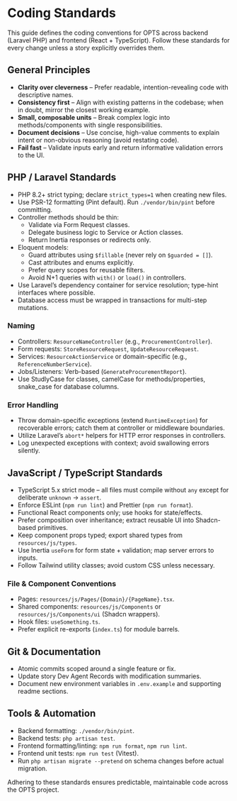 # Coding Standards

This guide defines the coding conventions for OPTS across backend (Laravel PHP) and frontend (React + TypeScript). Follow these standards for every change unless a story explicitly overrides them.

## General Principles

- **Clarity over cleverness** – Prefer readable, intention-revealing code with descriptive names.
- **Consistency first** – Align with existing patterns in the codebase; when in doubt, mirror the closest working example.
- **Small, composable units** – Break complex logic into methods/components with single responsibilities.
- **Document decisions** – Use concise, high-value comments to explain intent or non-obvious reasoning (avoid restating code).
- **Fail fast** – Validate inputs early and return informative validation errors to the UI.

## PHP / Laravel Standards

- PHP 8.2+ strict typing; declare `strict_types=1` when creating new files.
- Use PSR-12 formatting (Pint default). Run `./vendor/bin/pint` before committing.
- Controller methods should be thin:
  - Validate via Form Request classes.
  - Delegate business logic to Service or Action classes.
  - Return Inertia responses or redirects only.
- Eloquent models:
  - Guard attributes using `$fillable` (never rely on `$guarded = []`).
  - Cast attributes and enums explicitly.
  - Prefer query scopes for reusable filters.
  - Avoid N+1 queries with `with()` or `load()` in controllers.
- Use Laravel’s dependency container for service resolution; type-hint interfaces where possible.
- Database access must be wrapped in transactions for multi-step mutations.

### Naming

- Controllers: `ResourceNameController` (e.g., `ProcurementController`).
- Form requests: `StoreResourceRequest`, `UpdateResourceRequest`.
- Services: `ResourceActionService` or domain-specific (e.g., `ReferenceNumberService`).
- Jobs/Listeners: Verb-based (`GenerateProcurementReport`).
- Use StudlyCase for classes, camelCase for methods/properties, snake_case for database columns.

### Error Handling

- Throw domain-specific exceptions (extend `RuntimeException`) for recoverable errors; catch them at controller or middleware boundaries.
- Utilize Laravel’s `abort*` helpers for HTTP error responses in controllers.
- Log unexpected exceptions with context; avoid swallowing errors silently.

## JavaScript / TypeScript Standards

- TypeScript 5.x strict mode – all files must compile without `any` except for deliberate `unknown` -> `assert`.
- Enforce ESLint (`npm run lint`) and Prettier (`npm run format`).
- Functional React components only; use hooks for state/effects.
- Prefer composition over inheritance; extract reusable UI into Shadcn-based primitives.
- Keep component props typed; export shared types from `resources/js/types`.
- Use Inertia `useForm` for form state + validation; map server errors to inputs.
- Follow Tailwind utility classes; avoid custom CSS unless necessary.

### File & Component Conventions

- Pages: `resources/js/Pages/{Domain}/{PageName}.tsx`.
- Shared components: `resources/js/Components` or `resources/js/Components/ui` (Shadcn wrappers).
- Hook files: `useSomething.ts`.
- Prefer explicit re-exports (`index.ts`) for module barrels.

## Git & Documentation

- Atomic commits scoped around a single feature or fix.
- Update story Dev Agent Records with modification summaries.
- Document new environment variables in `.env.example` and supporting readme sections.

## Tools & Automation

- Backend formatting: `./vendor/bin/pint`.
- Backend tests: `php artisan test`.
- Frontend formatting/linting: `npm run format`, `npm run lint`.
- Frontend unit tests: `npm run test` (Vitest).
- Run `php artisan migrate --pretend` on schema changes before actual migration.

Adhering to these standards ensures predictable, maintainable code across the OPTS project.

